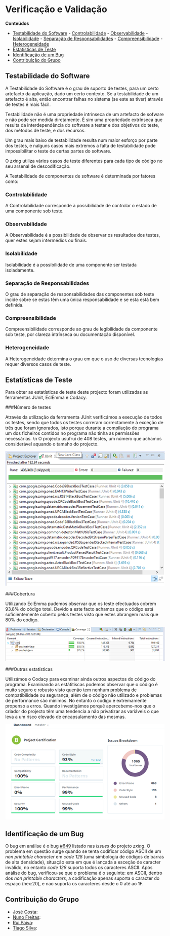 # Verificação e Validação

**Conteúdos**
- [Testabilidade do Software](#testabilidade-do-software)
      - [Controlabilidade](#controlabilidade)
      - [Observabilidade](#observabilidade)
      - [Isolabilidade](#isolabilidade)
      - [Separação de Responsabilidades](#separação-de-responsabilidades)
      - [Compreensibilidade](#compreensibilidade)
      - [Heterogeneidade](#heterogeneidade)      
- [Estatísticas de Teste](#estatísticas-de-teste)
- [Identificação de um Bug](#identificação-de-um-bug)
- [Contribuição do Grupo](#contribuição-do-grupo)

## Testabilidade do Software

A Testabilidade do Software é o grau de suporto de testes, para um certo artefacto da aplicação, dado um certo contexto. Se a testabilidade de um artefacto é alta, então encontrar falhas no sistema (se este as tiver) através de testes é mais fácil.

Testabilidade não é uma propriedade intrínseca de um artefacto de sofware e não pode ser medida diretamente. É sim uma propriedade extrínseca que resulta da interdependência do software a testar e dos objetivos do teste, dos métodos de teste, e dos recursos.

Um grau mais baixo de testabilidade resulta num maior esforço por parte dos testes, e nalguns casos mais extremos a falta de testabilidade pode impossibilitar o teste de certas partes do software.

O *zxing* utiliza vários casos de teste diferentes para cada tipo de código no seu arsenal de descodificação.

A Testabilidade de componentes de software é determinada por fatores como:

### Controlabilidade

A Controlabilidade corresponde à possibilidade de controlar o estado de uma componente sob teste. 

### Observabilidade

A Observabilidade é a possibilidade de observar os resultados dos testes, quer estes sejam intermédios ou finais.

### Isolabilidade

Isolabilidade é a possibilidade de uma componente ser testada isoladamente.

### Separação de Responsabilidades

O grau de separação de responsabilidades das componentes sob teste incide sobre se estas têm uma única responsabilidade e se esta está bem definida.

### Compreensibilidade

Compreensibilidade corresponde ao grau de legibilidade da componente sob teste, por clareza intrínseca ou documentação disponível.

### Heterogeneidade

A Heterogeneidade determina o grau em que o uso de diversas tecnologias requer diversos casos de teste.

## Estatísticas de Teste

Para obter as estatísticas de teste deste projecto foram utilizadas as ferramentas JUnit, EclEmma e Codacy.

###Número de testes 

Através da utilização da ferramenta JUnit verificámos a execução de todos os testes, sendo que todos os testes correram correctamente à exceção de três que foram ignorados, isto porque durante a compilação do programa um dos ficheiros contidos no programa não tinha as permissões necessárias. \n
O projecto usufrui de 408 testes, um número que achamos considerável aquando o tamaho do projecto.

![Program Tests in JUnit](/ESOF-docs/resources/JUnitTests.png)

###Cobertura

Utilizando EclEmma pudemos observar que os teste efectuados cobrem 93.8% do código total. Devido a este facto achamos que o código está suficientemente coberto pelos testes visto que estes abrangem mais que 80% do código.

![Coverage in EclEmma](/ESOF-docs/resources/coverage.png)

###Outras estatísticas

Utilizámos o Codacy para examinar ainda outros aspectos do código do programa. Examinando as estátitiscas podemos observar que o código é muito seguro e robusto visto quenão tem nenhum problema de compatibilidade ou segurança, além de o código não utilizado e problemas de performance são minímos. No entanto o código é extremamente propenso a erros. Quando investigámos porquê apercebemo-nos que o criador do projecto têm uma tendencia a não privatizar as variáveis o que leva a um risco elevado de encapsulamento das mesmas.

![Statistics in Codacy](/ESOF-docs/resources/Statistics.png)

## Identificação de um Bug

O bug em análise é o bug [#649](https://github.com/zxing/zxing/issues/649) listado nas *issues* do projeto *zxing*. O problema em questão surge quando se tenta codificar código ASCII de um *non printable character* em *code 128* (uma simbologia de códigos de barras de alta densidade), situação esta em que é lançada a esceção de caracter inválido, no entanto *code 128* suporta todos os caracteres ASCII.
Após análise do bug, verificou-se que o problema é o seguinte: em ASCII, dentro dos *non printable characters*, a codificação apenas suporta o caracter do espaço (hex:20), e nao suporta os caracteres desde o 0 até ao 1F.



## Contribuição do Grupo
* [José Costa](https://github.com/zecst19): 
* [Nuno Freitas](https://github.com/nunofreitas96): 
* [Rui Paiva](https://github.com/ruivop): 
* [Tiago Silva](https://github.com/tadias): 
